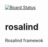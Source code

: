 [![Board Status](https://dev.azure.com/IoannisPAPADIMITRIOU/a5b4901f-e446-403f-838d-d0d83df95f46/b0db2513-eaa6-4d80-a743-eb2a7b03777d/_apis/work/boardbadge/1be16174-8596-4059-9e6c-44adb14d8139)](https://dev.azure.com/IoannisPAPADIMITRIOU/a5b4901f-e446-403f-838d-d0d83df95f46/_boards/board/t/b0db2513-eaa6-4d80-a743-eb2a7b03777d/Microsoft.RequirementCategory)
# rosalind
Rosalind framewok
